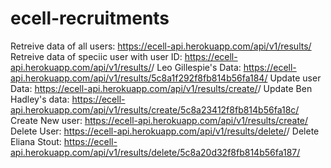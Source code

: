 # ecell-recruitments

Retreive data of all users: https://ecell-api.herokuapp.com/api/v1/results/
Retreive data of speciic user with user ID: https://ecell-api.herokuapp.com/api/v1/results/<id>/
Leo Gillespie's Data: https://ecell-api.herokuapp.com/api/v1/results/5c8a1f292f8fb814b56fa184/
Update user Data: https://ecell-api.herokuapp.com/api/v1/results/create/<id>/
Update Ben Hadley's data: https://ecell-api.herokuapp.com/api/v1/results/create/5c8a23412f8fb814b56fa18c/
Create New user: https://ecell-api.herokuapp.com/api/v1/results/create/
Delete User: https://ecell-api.herokuapp.com/api/v1/results/delete/<id>/
Delete Eliana Stout: https://ecell-api.herokuapp.com/api/v1/results/delete/5c8a20d32f8fb814b56fa187/


